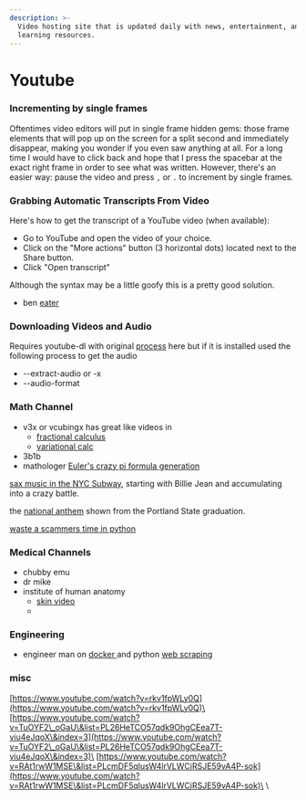 ```yaml
---
description: >-
  Video hosting site that is updated daily with news, entertainment, and
  learning resources.
---
```


# Youtube

### Incrementing by single frames

Oftentimes video editors will put in single frame hidden gems: those frame elements that will pop up on the screen for a split second and immediately disappear,  making you wonder if you even saw anything at all. For a long time I would have to click back and hope that I press the spacebar at the exact right frame in order to see what was written. However, there's an easier way: pause the video and press `,` or `.` to increment by single frames.

### Grabbing Automatic Transcripts From Video

Here's how to get the transcript of a YouTube video (when available):

* Go to YouTube and open the video of your choice.
* Click on the "More actions" button (3 horizontal dots) located next to the Share button.
* Click "Open transcript"

Although the syntax may be a little goofy this is a pretty good solution.

* ben [eater](https://www.youtube.com/c/BenEater)

### Downloading Videos and Audio&#x20;

Requires youtube-dl with original [process](https://www.tecmint.com/download-mp3-song-from-youtube-videos/) here but if it is installed used the following process to get the audio&#x20;

* \--extract-audio or -x&#x20;
* \--audio-format&#x20;

### Math Channel&#x20;

* v3x or vcubingx has great like videos in&#x20;
  * &#x20;[fractional calculus](https://www.youtube.com/watch?v=A4sTAKN6yFA)&#x20;
  * &#x20;[variational calc ](https://www.youtube.com/watch?v=8SwKD5\_VL5o)
* &#x20;3b1b
* mathologer [Euler's crazy pi formula generation](https://www.youtube.com/watch?v=WL\_Yzbo1ha4)

[sax music in the NYC Subway](https://www.youtube.com/watch?v=27Dx6ztJ8jw), starting with Billie Jean and accumulating into a crazy battle.&#x20;

the [national anthem](https://www.youtube.com/watch?v=y2V0rG\_4Ax4) shown from the Portland State graduation.

[waste a scammers time in python ](https://www.youtube.com/watch?v=UtNYzv8gLbs)

### Medical Channels

* chubby emu&#x20;
* dr mike&#x20;
* institute of human anatomy&#x20;
  * &#x20;[skin video](https://www.youtube.com/watch?v=eCsrAbUP-10)
  *

### Engineering&#x20;

* engineer man on [docker ](https://www.youtube.com/watch?v=6aBsjT5HoGY)and python [web scraping](https://www.youtube.com/watch?v=6aBsjT5HoGY)

### misc&#x20;



[https://www.youtube.com/watch?v=rkv1fpWLy0Q](https://www.youtube.com/watch?v=rkv1fpWLy0Q)\
[https://www.youtube.com/watch?v=TuOYF2\_oGaU\&list=PL26HeTCO57qdk9OhgCEea7T-viu4eJqoX\&index=3](https://www.youtube.com/watch?v=TuOYF2\_oGaU\&list=PL26HeTCO57qdk9OhgCEea7T-viu4eJqoX\&index=3)\
[https://www.youtube.com/watch?v=RAt1rwW1MSE\&list=PLcmDF5qlusW4lrVLWCjRSJE59vA4P-sok](https://www.youtube.com/watch?v=RAt1rwW1MSE\&list=PLcmDF5qlusW4lrVLWCjRSJE59vA4P-sok)\
\


